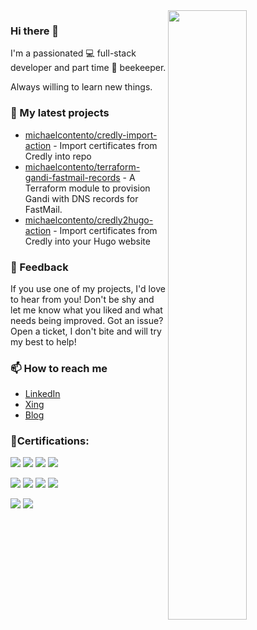 <img align="right" src="https://github-readme-stats.vercel.app/api?username=michaelcontento&show_icons=true&count_private=true&hide_border=true" width="50%"/>
<h3 class="mt-n3">Hi there 👋</h3>

I'm a passionated 💻 full-stack developer and part time 🐝 beekeeper.

Always willing to learn new things.

### 🌱 My latest projects
- [michaelcontento/credly-import-action](https://github.com/michaelcontento/credly-import-action) - Import certificates from Credly into repo
- [michaelcontento/terraform-gandi-fastmail-records](https://github.com/michaelcontento/terraform-gandi-fastmail-records) - A Terraform module to provision Gandi with DNS records for FastMail.
- [michaelcontento/credly2hugo-action](https://github.com/michaelcontento/credly2hugo-action) - Import certificates from Credly into your Hugo website

### 💬 Feedback

If you use one of my projects, I'd love to hear from you! Don't be shy and let me know what you liked
and what needs being improved. Got an issue? Open a ticket, I don't bite and will try my best to help!

### 📫 How to reach me

- [LinkedIn](https://www.linkedin.com/in/michaelcontento/)
- [Xing](https://www.xing.com/profile/Michael_Contento)
- [Blog](https://www.michaelcontento.de/en)

### 🏅Certifications:

![](https://raw.githubusercontent.com/michaelcontento/michaelcontento/refs/heads/images/github-actions.png)
![](https://raw.githubusercontent.com/michaelcontento/michaelcontento/refs/heads/images/github-advanced-security.png)
![](https://raw.githubusercontent.com/michaelcontento/michaelcontento/refs/heads/images/github-admin.png)
![](https://raw.githubusercontent.com/michaelcontento/michaelcontento/refs/heads/images/github-foundations.png)

![](https://raw.githubusercontent.com/michaelcontento/michaelcontento/refs/heads/images/azure-devops-engineer-expert.png)
![](https://raw.githubusercontent.com/michaelcontento/michaelcontento/refs/heads/images/azure-administrator-associate.png)
![](https://raw.githubusercontent.com/michaelcontento/michaelcontento/refs/heads/images/azure-fundamentals.png)
![](https://raw.githubusercontent.com/michaelcontento/michaelcontento/refs/heads/images/azure-ai-fundamentals.png)

![](https://raw.githubusercontent.com/michaelcontento/michaelcontento/refs/heads/images/mct-2023-2024.png)
![](https://raw.githubusercontent.com/michaelcontento/michaelcontento/refs/heads/images/azure-cosmos-db-developer-speciality.png)
